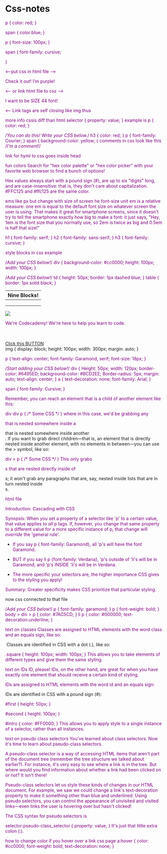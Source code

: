 # Css-notes
p {
	color: red;
}

span {
	color:blue;
}

p {
    font-size: 100px;
}

span {
	font-family: cursive;

}

<--put css in html file -->
<!DOCTYPE html>
<html>
	<head>
		<style>
			p {
				color: purple;
			}
		</style>
		<title>Result</title>
	</head>
	<body>
		<p>Check it out! I'm purple!</p>
	</body>
</html>

<-- or link html file to css -->
<!DOCTYPE html>
<html>
	<head>
	    <link type="text/css" rel="stylesheet" href="stylesheet.css"/>
		<title>Result</title>
		</link>
	</head>
	<body>
		<p>I want to be SIZE 44 font!</p>
	</body>
</html>

<-- Link tags are self closing like img  thus <link type="??"/>

more info cssis diff than html
selector {
    property: value;
}
example is
p {
    color: red;
}

/*You can do this! Write your CSS below.*/
h3 {
    color: red;
}
p {
    font-family: Courier;
}
span {
    background-color: yellow;
    {
comments in css look like this
/*I'm a comment!*/

link for hyml to css goes inside head <link type="text/css" rel="stylesheet" href="stylesheet.css"/>

fun colors
Search for "hex color palette" or "hex color picker" with your favorite web browser to find a bunch of options!

Hex values always start with a pound sign (#), are up to six "digits" long, and are case-insensitive: that is, they don't care about capitalization. #FFC125 and #ffc125 are the same color.

ems like px but change with size of screen
he font-size unit em is a relative measure: one em is equal to the default font size on whatever screen the user is using. That makes it great for smartphone screens, since it doesn't try to tell the smartphone exactly how big to make a font: it just says, "Hey, 1em is the font size that you normally use, so 2em is twice as big and 0.5em is half that size!"

h1 {
    font-family: serif;
    }
h2 {
    font-family: sans-serif;
    }
h3 {
    font-family: cursive;
    }

style blocks in css example

/*Add your CSS below!*/
div {
    background-color: #cc0000;
    height: 100px;
    width: 100px;
}

<!DOCTYPE html>
<html>
	<head>
	<link type="text/css" rel="stylesheet" href="stylesheet.css"/>
		<title>Result</title>
	</head>
	<body>
		<div></div>
	</body>
</html>

/*Add your CSS below!*/
td {
    height: 50px;
    border: 1px dashed blue;
}
table {
    border: 1px solid black;
}

<!DOCTYPE html>
<html>
	<head>
		<link type="text/css" rel="stylesheet" href="stylesheet.css"/>
		<title></title>
	</head>
	<body>
		<table>
			<thead>
				<th colspan="3">Nine Blocks!</th>
			</thead>
			<tbody>
				<tr>
					<td></td>
					<td></td>
					<td></td>
				</tr>
				<tr>
					<td></td>
					<td></td>
					<td></td>
				</tr>
				<tr>
					<td></td>
					<td></td>
					<td></td>
				</tr>
			</tbody>
		</table>
	</body>
</html>
<!DOCTYPE html>
<html>
	<head>
		<link type="text/css" rel="stylesheet" href="stylesheet.css"/>
		<title>About Me</title>
	</head>
	<body>
		<img src="https://s3.amazonaws.com/codecademy-blog/assets/46838757.png"/>
		<p>We're Codecademy! We're here to help you learn to code.</p><br/><br/>
		<div>
		<a href="http://www.google.com">Click this <span>BUTTON</span></a>
		</div>
	</body>
</html>
img {
	display: block;
	height: 100px;
	width: 300px;
	margin: auto;
}

p {
	text-align: center;
	font-family: Garamond, serif;
	font-size: 18px;
}

/*Start adding your CSS below!*/
div {
    Height: 50px;
    width: 120px;
    border-color: #6495ED;
    background-color: #BCD2EE;
    Border-radius: 5px;
    margin: auto;
    text-align: center;
}
a {
    text-decoration: none;
    font-family: Arial;
   }

span {
    font-family: Cursive;
}

Remember, you can reach an element that is a child of another element like this:

div div p { /* Some CSS */ }
where in this case, we'd be grabbing any <p> that is nested somewhere inside a <div> that is nested somewhere inside another <div>. If you want to grab direct children—that is, an element that is directly nested inside another element, with no elements in between—you can use the > symbol, like so:

div > p { /* Some CSS */ }
This only grabs <p>s that are nested directly inside of <div>s; it won't grab any paragraphs that are, say, nested inside lists that are in turn nested inside <div>s.

html file
<!DOCTYPE html>
<html>
	<head>
		<link type="text/css" rel="stylesheet" href="stylesheet.css"/>
		<title>Ultimate Text Challenge</title>
	</head>
	<body>
		<p>Introduction: Cascading with CSS</p>
		<div>
			<p>Synopsis: When you set a property of a selector like 'p' to a certain value, that value applies to <em>all</em> p tags.
			If, however, you change that same property to a different value for a more specific instance of p,
			that change will <em>override</em> the 'general rule'.
			</p>
			<ul>
				<li><p>If you say p { font-family: Garamond}, all 'p's will have the font Garamond.</p></li>
				<li><p>BUT if you say li p {font-family: Verdana}, 'p's outside of 'li's will be
					   in Garamond, and 'p's INSIDE 'li's will be in Verdana.
				</p></li>
				<li><p>The more specific your selectors are, the higher importance CSS gives to the styling you apply!</p></li>
			</ul>
		</div>
		<p>Summary: Greater specificity makes CSS prioritize that particular styling.</p>
	</body>
</html>
now css connected to that file

/*Add your CSS below!*/
p {
    font-family: garamond;
}
p {
    font-weight: bold;
}
body > div > p {
    color: #7AC5CD;
}
li p {
    color: #000000; text-decoration:underline;
}

text on classes 
Classes are assigned to HTML elements with the word class and an equals sign, like so:

<div class="square"></div>
<img class="square"/>
<td class="square"></td>
Classes are identified in CSS with a dot (.), like so:

.square {
    height: 100px;
    width: 100px;
}
This allows you to take elements of different types and give them the same styling.

text on IDs
ID, please!
IDs, on the other hand, are great for when you have exactly one element that should receive a certain kind of styling.

IDs are assigned to HTML elements with the word id and an equals sign:

<div id="first"></div>
<div id="second"></div>
<p id="intro"></p>
IDs are identified in CSS with a pound sign (#):

#first {
    height: 50px;
}

#second {
    height: 100px;
}

#intro {
    color: #FF0000;
}
This allows you to apply style to a single instance of a selector, rather than all instances.

text on pseudo class selectors
You've learned about class selectors. Now it's time to learn about pseudo-class selectors.

A pseudo-class selector is a way of accessing HTML items that aren't part of the document tree (remember the tree structure we talked about earlier?). For instance, it's very easy to see where a link is in the tree. But where would you find information about whether a link had been clicked on or not? It isn't there!

Pseudo-class selectors let us style these kinds of changes in our HTML document. For example, we saw we could change a link's text-decoration property to make it something other than blue and underlined. Using pseudo selectors, you can control the appearance of unvisited and visited links—even links the user is hovering over but hasn't clicked!

The CSS syntax for pseudo selectors is

selector:pseudo-class_selector {
    property: value;
}
It's just that little extra colon (:).

how to change color if you hover over a link
css page
a:hover {
	color: #cc0000;
	font-weight: bold;
	text-decoration: none;
}
